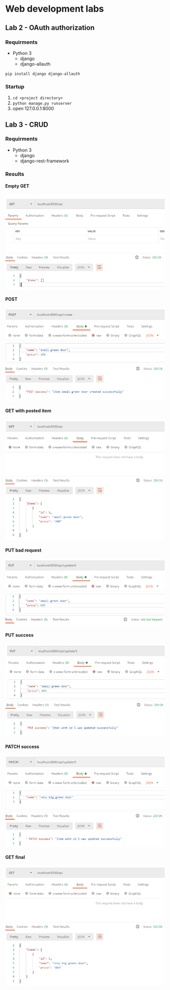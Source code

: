 # Web development labs
## Lab 2 - OAuth authorization
### Requirments
- Python 3
  - django
  - django-allauth
 ```
 pip install django django-allauth
 ```
 
 ### Startup
 1. `cd <project directory>`
 2. `python manage.py runserver`
 3. open 127.0.0.1:8000
 
## Lab 3 - CRUD
### Requirments
- Python 3
  - django
  - django-rest-framework
  
### Results
#### Empty GET
![empty get](img/get_empty.png)
#### POST
![post](img/post.png)
#### GET with posted item
![get](img/get_success.png)
#### PUT bad request
![put bad request](img/bad_put.png)
#### PUT success
![put sucess](img/put_success.png)
#### PATCH success
![patch success](img/patch_success.png)
#### GET final
![get final](img/get_final.png)
